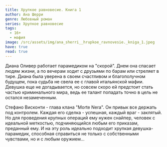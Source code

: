 ```yaml
---
title: Хрупкое равновесие. Книга 1
author: Ана Шерри
genre: Любовный роман
series: Хрупкое равновесие
tags:
  - 16+
  - мафия
image: /src/assets/img/ana_sherri__hrupkoe_ravnovesie._kniga_1.jpeg
have: true
read: true
---
```

Диана Оливер работает парамедиком на "скорой". Днем она спасает людям жизни, а по вечерам ходит с друзьями по барам или стреляет в тире. Диана была уверена в своем счастливом и благополучном будущем, пока судьба не свела ее с главой итальянской мафии. Девушка еще не догадывается, но совсем скоро ей предстоит стать частью криминального мира, ведь ее талант попадать точно в цель не остался незамеченным.

Стефано Висконти - глава клана "Morte Nera". Он привык все держать под контролем. Каждая его сделка - успешная, каждый враг - заклятый. Но для проведения крупных операций ему нужен снайпер, человек с идеальной меткостью, подчиняющийся любым его приказам, преданный ему. И на эту роль идеально подходит хрупкая девушка-парамедик, способная справиться не только с собственными чувствами, но и с любым оружием…
